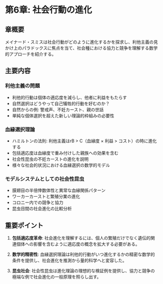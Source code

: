 # 第6章: 社会行動の進化

## 章概要
メイナード・スミスは社会行動がどのように進化するかを探求し、利他主義の見かけ上のパラドックスに焦点を当て、社会種における協力と競争を理解する数学的アプローチを紹介する。

## 主要内容

### 利他主義の問題
- 利他的行動は個体の適応度を減らし、他者に利益をもたらす
- 自然選択はどうやって自己犠牲的行動を好むのか？
- 自然からの例: 警戒声、不妊カースト、親の世話
- 単純な個体選択を超えた新しい理論的枠組みの必要性

### 血縁選択理論
- ハミルトンの法則: 利他主義はrB > C（血縁度 × 利益 > コスト）の時に進化する
- 包括適応度は血縁度で重み付けした親族への効果を含む
- 社会性昆虫の不妊カーストの進化を説明
- 様々な社会的状況における血縁選択の数学的モデル

### モデルシステムとしての社会性昆虫
- 膜翅目の半倍倖数体性と異常な血縁関係パターン
- ワーカーカーストと繁殖分業の進化
- コロニー内での競争と協力
- 昆虫目間の社会進化の比較分析

## 重要ポイント

1. **包括適応度革命**: 社会進化を理解するには、個人の繁殖だけでなく遺伝的関連個体への影響を含むように適応度の概念を拡大する必要がある。

2. **数学的精密性**: 血縁選択理論は利他的行動がいつ進化するかの精密な数学的条件を提供し、社会進化を推測から量的科学へと変容した。

3. **昆虫社会**: 社会性昆虫は進化理論の理想的な検証例を提供し、協力と競争の極端な例で社会進化の一般原理を照らし出す。